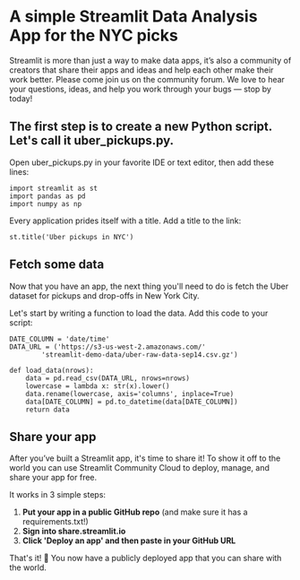 # A simple Streamlit Data Analysis App for the NYC picks

Streamlit is more than just a way to make data apps, it’s also a community of creators that share their apps and ideas and help each other make their work better. Please come join us on the community forum. We love to hear your questions, ideas, and help you work through your bugs — stop by today!

## The first step is to create a new Python script. Let's call it uber_pickups.py.

Open uber_pickups.py in your favorite IDE or text editor, then add these lines:

    import streamlit as st
    import pandas as pd
    import numpy as np

Every application prides itself with a title. Add a title to the link:

    st.title('Uber pickups in NYC')

## Fetch some data
Now that you have an app, the next thing you'll need to do is fetch the Uber dataset for pickups and drop-offs in New York City.

Let's start by writing a function to load the data. Add this code to your script:

    DATE_COLUMN = 'date/time'
    DATA_URL = ('https://s3-us-west-2.amazonaws.com/'
            'streamlit-demo-data/uber-raw-data-sep14.csv.gz')

    def load_data(nrows):
        data = pd.read_csv(DATA_URL, nrows=nrows)
        lowercase = lambda x: str(x).lower()
        data.rename(lowercase, axis='columns', inplace=True)
        data[DATE_COLUMN] = pd.to_datetime(data[DATE_COLUMN])
        return data


## Share your app
After you’ve built a Streamlit app, it's time to share it! To show it off to the world you can use Streamlit Community Cloud to deploy, manage, and share your app for free.

It works in 3 simple steps:

1. **Put your app in a public GitHub repo** (and make sure it has a requirements.txt!)
2. **Sign into share.streamlit.io**
3. **Click 'Deploy an app' and then paste in your GitHub URL**

That's it! 🎈 You now have a publicly deployed app that you can share with the world.